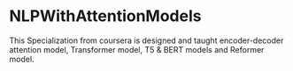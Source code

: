 # NLPWithAttentionModels
This Specialization from coursera is designed and taught encoder-decoder attention model, Transformer model, T5 &amp; BERT models and Reformer model.
